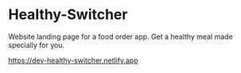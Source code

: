 # Healthy-Switcher
 Website landing page for a food order app. Get a healthy meal made specially for you.
 
https://dev-healthy-switcher.netlify.app
